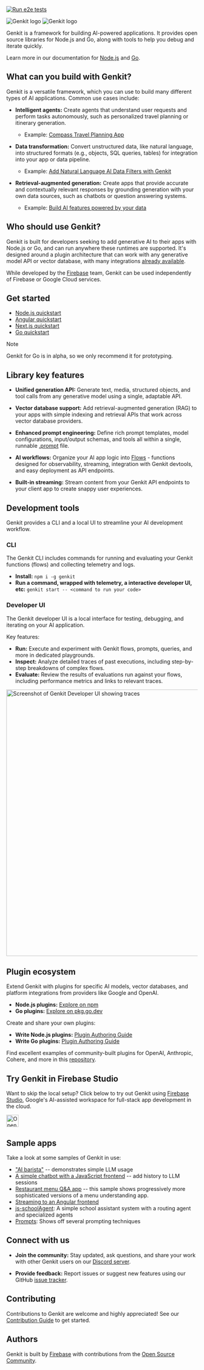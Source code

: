 [![Run e2e tests](https://github.com/firebase/genkit/actions/workflows/e2e-tests.yml/badge.svg)](https://github.com/firebase/genkit/actions/workflows/e2e-tests.yml)

![Genkit logo](docs/resources/genkit-logo-dark.png#gh-dark-mode-only 'Genkit')
![Genkit logo](docs/resources/genkit-logo.png#gh-light-mode-only 'Genkit')

Genkit is a framework for building AI-powered applications. It provides open source libraries for Node.js and Go, along with tools to help you debug and iterate quickly.

Learn more in our documentation for [Node.js](https://firebase.google.com/docs/genkit) and [Go](https://firebase.google.com/docs/genkit-go/get-started-go).

## What can you build with Genkit?

Genkit is a versatile framework, which you can use to build many different types of AI applications. Common use cases include:

- **Intelligent agents:** Create agents that understand user requests and perform tasks autonomously, such as personalized travel planning or itinerary generation.

  - Example: [Compass Travel Planning App](https://developers.google.com/solutions/compass)

- **Data transformation:** Convert unstructured data, like natural language, into structured formats (e.g., objects, SQL queries, tables) for integration into your app or data pipeline.

  - Example: [Add Natural Language AI Data Filters with Genkit](https://medium.com/firebase-developers/how-to-add-natural-language-ai-data-filters-to-your-app-71d64a79624d)

- **Retrieval-augmented generation:** Create apps that provide accurate and contextually relevant responses by grounding generation with your own data sources, such as chatbots or question answering systems.
  - Example: [Build AI features powered by your data](https://firebase.google.com/codelabs/ai-genkit-rag#0)

## Who should use Genkit?

Genkit is built for developers seeking to add generative AI to their apps with Node.js or Go, and can run anywhere these runtimes are supported. It's designed around a plugin architecture that can work with any generative model API or vector database, with many integrations [already available](#plugin-ecosystem).

While developed by the [Firebase](https://firebase.google.com) team, Genkit can be used independently of Firebase or Google Cloud services.

## Get started

- [Node.js quickstart](https://firebase.google.com/docs/genkit/get-started)
- [Angular quickstart](https://firebase.google.com/docs/genkit/angular)
- [Next.js quickstart](https://firebase.google.com/docs/genkit/nextjs)
- [Go quickstart](https://firebase.google.com/docs/genkit-go/get-started-go)

> [!NOTE]
> Genkit for Go is in alpha, so we only recommend it for prototyping.

## Library key features

- **Unified generation API:** Generate text, media, structured objects, and tool calls from any generative model using a single, adaptable API.

- **Vector database support:** Add retrieval-augmented generation (RAG) to your apps with simple indexing and retrieval APIs that work across vector database providers.

- **Enhanced prompt engineering:** Define rich prompt templates, model configurations, input/output schemas, and tools all within a single, runnable [.prompt](https://firebase.google.com/docs/genkit/dotprompt) file.

- **AI workflows:** Organize your AI app logic into [Flows](https://firebase.google.com/docs/genkit/flows) - functions designed for observability, streaming, integration with Genkit devtools, and easy deployment as API endpoints.

- **Built-in streaming:** Stream content from your Genkit API endpoints to your client app to create snappy user experiences.

## Development tools

Genkit provides a CLI and a local UI to streamline your AI development workflow.

### CLI

The Genkit CLI includes commands for running and evaluating your Genkit functions (flows) and collecting telemetry and logs.

- **Install:** `npm i -g genkit`
- **Run a command, wrapped with telemetry, a interactive developer UI, etc:** `genkit start -- <command to run your code>`

### Developer UI

The Genkit developer UI is a local interface for testing, debugging, and iterating on your AI application.

Key features:

- **Run:** Execute and experiment with Genkit flows, prompts, queries, and more in dedicated playgrounds.
- **Inspect:** Analyze detailed traces of past executions, including step-by-step breakdowns of complex flows.
- **Evaluate:** Review the results of evaluations run against your flows, including performance metrics and links to relevant traces.

<img src="docs/resources/readme-ui-traces-screenshot.png" width="700" alt="Screenshot of Genkit Developer UI showing traces">

## Plugin ecosystem

Extend Genkit with plugins for specific AI models, vector databases, and platform integrations from providers like Google and OpenAI.

- **Node.js plugins:** [Explore on npm](https://www.npmjs.com/search?q=keywords:genkit-plugin)
- **Go plugins:** [Explore on pkg.go.dev](https://pkg.go.dev/github.com/firebase/genkit/go#section-directories)

Create and share your own plugins:

- **Write Node.js plugins:** [Plugin Authoring Guide](https://firebase.google.com/docs/genkit/plugin-authoring)
- **Write Go plugins:** [Plugin Authoring Guide](https://firebase.google.com/docs/genkit-go/plugin-authoring)

Find excellent examples of community-built plugins for OpenAI, Anthropic, Cohere, and more in this [repository](https://github.com/TheFireCo/genkit-plugins).

## Try Genkit in Firebase Studio

Want to skip the local setup? Click below to try out Genkit using [Firebase Studio](https://firebase.studio), Google's AI-assisted workspace for full-stack app development in the cloud.

<a href="https://studio.firebase.google.com/new/genkit">
  <img
    height="32"
    alt="Open in Firebase Studio"
    src="https://cdn.firebasestudio.dev/btn/open_bright_32.svg">
</a>

## Sample apps

Take a look at some samples of Genkit in use:

- ["AI barista"](https://github.com/firebase/genkit/blob/main/samples/js-coffee-shop) -- demonstrates simple LLM usage
- [A simple chatbot with a JavaScript frontend](https://github.com/firebase/genkit/blob/main/samples/chatbot) -- add history to LLM sessions
- [Restaurant menu Q&A app](https://github.com/firebase/genkit/blob/main/samples/js-menu) -- this sample shows progressively
  more sophisticated versions of a menu understanding app.
- [Streaming to an Angular frontend](https://github.com/firebase/genkit/blob/main/samples/js-angular)
- [js-schoolAgent](https://github.com/firebase/genkit/blob/main/samples/js-schoolAgent/): A simple school assistant system with a routing agent and specialized agents
- [Prompts](https://github.com/firebase/genkit/blob/main/samples/prompts/): Shows off several prompting techniques

## Connect with us

- **Join the community:** Stay updated, ask questions, and share your work with other Genkit users on our [Discord server](https://discord.gg/qXt5zzQKpc).

- **Provide feedback:** Report issues or suggest new features using our GitHub [issue tracker](https://github.com/firebase/genkit/issues).

## Contributing

Contributions to Genkit are welcome and highly appreciated! See our [Contribution Guide](CONTRIBUTING.md) to get started.

## Authors

Genkit is built by [Firebase](https://firebase.google.com/products/genkit) with contributions from the [Open Source Community](https://github.com/firebase/genkit/graphs/contributors).
